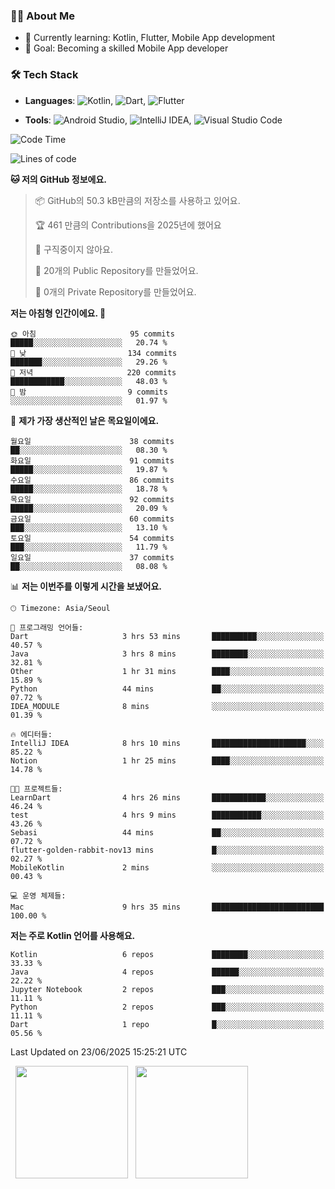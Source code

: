 ### 👨‍💻 About Me
- 🌱 Currently learning: Kotlin, Flutter, Mobile App development
- 🎯 Goal: Becoming a skilled Mobile App developer

### 🛠 Tech Stack
- **Languages**: ![Kotlin](https://img.shields.io/badge/Kotlin-0095D5?style=flat-square&logo=kotlin&logoColor=white), ![Dart](https://img.shields.io/badge/Dart-0175C2?style=flat-square&logo=dart&logoColor=white), ![Flutter](https://img.shields.io/badge/Flutter-02569B?style=flat-square&logo=flutter&logoColor=white)

- **Tools**:
![Android Studio](https://img.shields.io/badge/Android%20Studio-3DDC84?style=flat-square&logo=android-studio&logoColor=white), 
![IntelliJ IDEA](https://img.shields.io/badge/IntelliJ%20IDEA-000000?style=flat-square&logo=intellij-idea&logoColor=white), 
![Visual Studio Code](https://img.shields.io/badge/VS%20Code-007ACC?style=flat-square&logo=visual-studio-code&logoColor=white)

<!--START_SECTION:waka-->
![Code Time](http://img.shields.io/badge/Code%20Time-180%20hrs%2040%20mins-blue)

![Lines of code](https://img.shields.io/badge/%EC%A0%80%EB%8A%94%20%EC%97%AC%ED%83%9C%EA%B9%8C%EC%A7%80%20-279.6%20thousand%20%EC%A4%84%EC%9D%98%20%EC%BD%94%EB%93%9C%EB%A5%BC%20%EC%9E%91%EC%84%B1%ED%96%88%EC%96%B4%EC%9A%94.-blue)

**🐱 저의 GitHub 정보에요.** 

> 📦 GitHub의 50.3 kB만큼의 저장소를 사용하고 있어요. 
 > 
> 🏆 461 만큼의 Contributions을 2025년에 했어요
 > 
> 🚫 구직중이지 않아요.
 > 
> 📜 20개의 Public Repository를 만들었어요. 
 > 
> 🔑 0개의 Private Repository를 만들었어요. 
 > 
**저는 아침형 인간이에요. 🐤** 

```text
🌞 아침                     95 commits          █████░░░░░░░░░░░░░░░░░░░░   20.74 % 
🌆 낮　                     134 commits         ███████░░░░░░░░░░░░░░░░░░   29.26 % 
🌃 저녁                     220 commits         ████████████░░░░░░░░░░░░░   48.03 % 
🌙 밤　                     9 commits           ░░░░░░░░░░░░░░░░░░░░░░░░░   01.97 % 
```
📅 **제가 가장 생산적인 날은 목요일이에요.** 

```text
월요일                      38 commits          ██░░░░░░░░░░░░░░░░░░░░░░░   08.30 % 
화요일                      91 commits          █████░░░░░░░░░░░░░░░░░░░░   19.87 % 
수요일                      86 commits          █████░░░░░░░░░░░░░░░░░░░░   18.78 % 
목요일                      92 commits          █████░░░░░░░░░░░░░░░░░░░░   20.09 % 
금요일                      60 commits          ███░░░░░░░░░░░░░░░░░░░░░░   13.10 % 
토요일                      54 commits          ███░░░░░░░░░░░░░░░░░░░░░░   11.79 % 
일요일                      37 commits          ██░░░░░░░░░░░░░░░░░░░░░░░   08.08 % 
```


📊 **저는 이번주를 이렇게 시간을 보냈어요.** 

```text
🕑︎ Timezone: Asia/Seoul

💬 프로그래밍 언어들: 
Dart                     3 hrs 53 mins       ██████████░░░░░░░░░░░░░░░   40.57 % 
Java                     3 hrs 8 mins        ████████░░░░░░░░░░░░░░░░░   32.81 % 
Other                    1 hr 31 mins        ████░░░░░░░░░░░░░░░░░░░░░   15.89 % 
Python                   44 mins             ██░░░░░░░░░░░░░░░░░░░░░░░   07.72 % 
IDEA_MODULE              8 mins              ░░░░░░░░░░░░░░░░░░░░░░░░░   01.39 % 

🔥 에디터들: 
IntelliJ IDEA            8 hrs 10 mins       █████████████████████░░░░   85.22 % 
Notion                   1 hr 25 mins        ████░░░░░░░░░░░░░░░░░░░░░   14.78 % 

🐱‍💻 프로젝트들: 
LearnDart                4 hrs 26 mins       ████████████░░░░░░░░░░░░░   46.24 % 
test                     4 hrs 9 mins        ███████████░░░░░░░░░░░░░░   43.26 % 
Sebasi                   44 mins             ██░░░░░░░░░░░░░░░░░░░░░░░   07.72 % 
flutter-golden-rabbit-nov13 mins             █░░░░░░░░░░░░░░░░░░░░░░░░   02.27 % 
MobileKotlin             2 mins              ░░░░░░░░░░░░░░░░░░░░░░░░░   00.43 % 

💻 운영 체제들: 
Mac                      9 hrs 35 mins       █████████████████████████   100.00 % 
```

**저는 주로 Kotlin 언어를 사용해요.** 

```text
Kotlin                   6 repos             ████████░░░░░░░░░░░░░░░░░   33.33 % 
Java                     4 repos             ██████░░░░░░░░░░░░░░░░░░░   22.22 % 
Jupyter Notebook         2 repos             ███░░░░░░░░░░░░░░░░░░░░░░   11.11 % 
Python                   2 repos             ███░░░░░░░░░░░░░░░░░░░░░░   11.11 % 
Dart                     1 repo              █░░░░░░░░░░░░░░░░░░░░░░░░   05.56 % 
```




 Last Updated on 23/06/2025 15:25:21 UTC
<!--END_SECTION:waka-->

<p>
  <img height="180em" src="https://github-readme-stats.vercel.app/api?username=JongHyun070105&show_icons=true&include_all_commits=true&bg_color=0d1117&title_color=ffffff&text_color=c9d1d9&icon_color=79ff97">
  <img height="180em" src="https://github-readme-stats.vercel.app/api/top-langs/?username=JongHyun070105&layout=compact&langs_count=4&bg_color=0d1117&title_color=ffffff&text_color=c9d1d9&hide=php,jupyter%20notebook&hide_repo=EcoStep,mimir,git-session">
</p>
